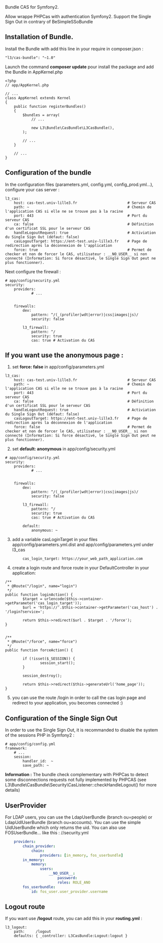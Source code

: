 Bundle CAS for Symfony2.

Allow wrappe PHPCas with authentication Symfony2. Support the Single Sign Out in contrary of BeSimpleSSoBundle

Installation of Bundle.
---
Install the Bundle with add this line in your require in composer.json :
```
"l3/cas-bundle": "~1.0"
```
Launch the command **composer update** pour install the package and add the Bundle in AppKernel.php
```
<?php
// app/AppKernel.php

// ...
class AppKernel extends Kernel
{
    public function registerBundles()
    {
        $bundles = array(
            // ...

            new L3\Bundle\CasBundle\L3CasBundle(),
        );

        // ...
    }

    // ...
}
```

Configuration of the bundle
---
In the configuration files (parameters.yml, config.yml, config_prod.yml...), configure your cas server :
```
l3_cas:
    host: cas-test.univ-lille3.fr                       # Serveur CAS
    path: ~                                             # Chemin de l'application CAS si elle ne se trouve pas à la racine
    port: 443                                           # Port du serveur CAS
    ca: false                                           # Définition d'un certificat SSL pour le serveur CAS
    handleLogoutRequest: true                           # Activiation du Single Sign Out (défaut: false)
    casLogoutTarget: https://ent-test.univ-lille3.fr    # Page de redirection après la déconnexion de l'application
    force: true                                         # Permet de checker et non de forcer le CAS, utilisateur : __NO_USER__ si non connecté (Information: Si force désactivé, le Single Sign Out peut ne plus fonctionner).
```

Next configure the firewall :
```
# app/config/security.yml
security:
    providers:
            # ...


    firewalls:
        dev:
            pattern: ^/(_(profiler|wdt|error)|css|images|js)/
            security: false

        l3_firewall:
            pattern: ^/
            security: true
            cas: true # Activation du CAS
```

If you want use the anonymous page :
---
1. set **force: false** in app/config/parameters.yml
```
l3_cas:
    host: cas-test.univ-lille3.fr                       # Serveur CAS
    path: ~                                             # Chemin de l'application CAS si elle ne se trouve pas à la racine
    port: 443                                           # Port du serveur CAS
    ca: false                                           # Définition d'un certificat SSL pour le serveur CAS
    handleLogoutRequest: true                           # Activiation du Single Sign Out (défaut: false)
    casLogoutTarget: https://ent-test.univ-lille3.fr    # Page de redirection après la déconnexion de l'application
    force: false                                        # Permet de checker et non de forcer le CAS, utilisateur : __NO_USER__ si non connecté (Information: Si force désactivé, le Single Sign Out peut ne plus fonctionner).
```
2. set **default: anonymous** in app/config/security.yml
```
# app/config/security.yml
security:
    providers:
            # ...


    firewalls:
        dev:
            pattern: ^/(_(profiler|wdt|error)|css|images|js)/
            security: false

        l3_firewall:
            pattern: ^/
            security: true
            cas: true # Activation du CAS

        default:
            anonymous: ~
```
3. add a variable casLoginTarget in your files app/config/parameters.yml.dist and app/config/parameters.yml under l3_cas
```
        cas_login_target: https://your_web_path_application.com
```
4. create a login route and force route in your DefaultController in your application:
```
/**
 * @Route("/login", name="login")
 */
public function loginAction() {
        $target = urlencode($this->container->getParameter('cas_login_target'));
        $url = 'https://'.$this->container->getParameter('cas_host') . '/login?service=';

        return $this->redirect($url . $target . '/force');
}


/**
 * @Route("/force", name="force")
 */
public function forceAction() {

        if (!isset($_SESSION)) {
                session_start();
        }

        session_destroy();

        return $this->redirect($this->generateUrl('home_page'));
}
```
5. you can use the route /login in order to call the cas login page and redirect to your application, you becomes connected :)

Configuration of the Single Sign Out
---
In order to use the Single Sign Out, it is recommanded to disable the system of the sessions PHP in Symfony2 :
```
# app/config/config.yml
framework:
    # ...
    session:
        handler_id:  ~
        save_path: ~
```
**Information :** The bundle check complementary with PHPCas to detect some disconnections requests not fully implemented by PHPCAS (see L3\Bundle\CasBundle\Security\CasListener::checkHandleLogout() for more details)

UserProvider
---
For LDAP users, you can use the LdapUserBundle (branch ou=people) or LdapUdlUserBundle (branch ou=accounts).
You can use the simple UidUserBundle which only returns the uid.
You can also use FOSUserBundle... like this :
//security.yml
```yml
    providers:
        chain_provider:
            chain:
                providers: [in_memory, fos_userbundle]
        in_memory:
            memory:
                users:
                    __NO_USER__:
                        password:
                        roles: ROLE_ANO
        fos_userbundle:
            id: fos_user.user_provider.username
```

Logout route
---
If you want use **/logout** route, you can add this in your **routing.yml** :
```
l3_logout:
    path:     /logout
    defaults: { _controller: L3CasBundle:Logout:logout }
```

